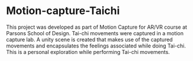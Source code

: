 # Motion-capture-Taichi
This project was developed as part of Motion Capture for AR/VR course at Parsons School of Design. Tai-chi movements were captured in a motion capture lab. A unity scene is created that makes use of the captured movements and encapsulates the feelings associated while doing Tai-chi. This is a personal exploration while performing Tai-chi movements. 
